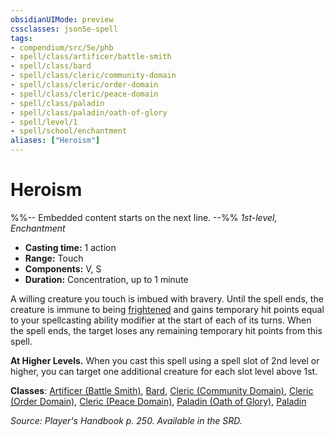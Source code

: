 ```yaml
---
obsidianUIMode: preview
cssclasses: json5e-spell
tags:
- compendium/src/5e/phb
- spell/class/artificer/battle-smith
- spell/class/bard
- spell/class/cleric/community-domain
- spell/class/cleric/order-domain
- spell/class/cleric/peace-domain
- spell/class/paladin
- spell/class/paladin/oath-of-glory
- spell/level/1
- spell/school/enchantment
aliases: ["Heroism"]
---
```

# Heroism
%%-- Embedded content starts on the next line. --%%
*1st-level, Enchantment*  

- **Casting time:** 1 action
- **Range:** Touch
- **Components:** V, S
- **Duration:** Concentration, up to 1 minute

A willing creature you touch is imbued with bravery. Until the spell ends, the creature is immune to being [frightened](/Systems/5e/rules/conditions.md#frightened) and gains temporary hit points equal to your spellcasting ability modifier at the start of each of its turns. When the spell ends, the target loses any remaining temporary hit points from this spell.

**At Higher Levels.** When you cast this spell using a spell slot of 2nd level or higher, you can target one additional creature for each slot level above 1st.

**Classes**: [Artificer (Battle Smith)](/Systems/5e/classes/artificer-battle-smith-tce.md), [Bard](/Systems/5e/classes/bard.md), [Cleric (Community Domain)](/Systems/5e/classes/cleric-community-domain-hwcs.md), [Cleric (Order Domain)](/Systems/5e/classes/cleric-order-domain-tce.md), [Cleric (Peace Domain)](/Systems/5e/classes/cleric-peace-domain-tce.md), [Paladin (Oath of Glory)](/Systems/5e/classes/paladin-oath-of-glory-tce.md), [Paladin](/Systems/5e/classes/paladin.md)

*Source: Player's Handbook p. 250. Available in the SRD.*